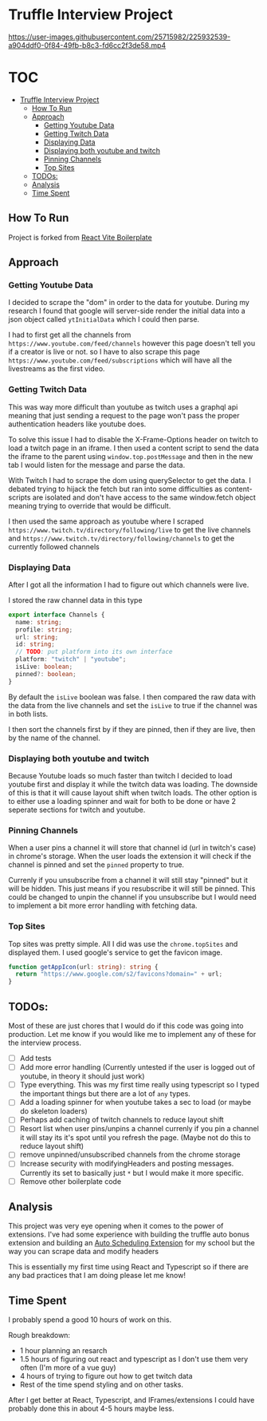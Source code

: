 # Truffle Interview Project


https://user-images.githubusercontent.com/25715982/225932539-a904ddf0-0f84-49fb-b8c3-fd6cc2f3de58.mp4

# TOC
<!-- TOC -->

- [Truffle Interview Project](#truffle-interview-project)
    - [How To Run](#how-to-run)
    - [Approach](#approach)
        - [Getting Youtube Data](#getting-youtube-data)
        - [Getting Twitch Data](#getting-twitch-data)
        - [Displaying Data](#displaying-data)
        - [Displaying both youtube and twitch](#displaying-both-youtube-and-twitch)
        - [Pinning Channels](#pinning-channels)
        - [Top Sites](#top-sites)
    - [TODOs:](#todos)
    - [Analysis](#analysis)
    - [Time Spent](#time-spent)

<!-- /TOC -->

## How To Run

Project is forked from [React Vite Boilerplate](https://github.com/Jonghakseo/chrome-extension-boilerplate-react-vite)

## Approach

### Getting Youtube Data

I decided to scrape the "dom" in order to the data for youtube. During my research I found that google will server-side render the initial data into a json object called `ytInitialData` which I could then parse.

I had to first get all the channels from `https://www.youtube.com/feed/channels` however this page doesn't tell you if a creator is live or not. so I have to also scrape this page `https://www.youtube.com/feed/subscriptions` which will have all the livestreams as the first video.

### Getting Twitch Data

This was way more difficult than youtube as twitch uses a graphql api meaning that just sending a request to the page won't pass the proper authentication headers like youtube does.

To solve this issue I had to disable the X-Frame-Options header on twitch to load a twitch page in an iframe. I then used a content script to send the data the iframe to the parent using `window.top.postMessage` and then in the new tab I would listen for the message and parse the data.

With Twitch I had to scrape the dom using querySelector to get the data. I debated trying to hijack the fetch but ran into some difficulties as content-scripts are isolated and don't have access to the same window.fetch object meaning trying to override that would be difficult.

I then used the same approach as youtube where I scraped `https://www.twitch.tv/directory/following/live` to get the live channels and `https://www.twitch.tv/directory/following/channels` to get the currently followed channels

### Displaying Data

After I got all the information I had to figure out which channels were live.

I stored the raw channel data in this type

```typescript
export interface Channels {
  name: string;
  profile: string;
  url: string;
  id: string;
  // TODO: put platform into its own interface
  platform: "twitch" | "youtube";
  isLive: boolean;
  pinned?: boolean;
}
```

By default the `isLive` boolean was false. I then compared the raw data with the data from the live channels and set the `isLive` to true if the channel was in both lists.

I then sort the channels first by if they are pinned, then if they are live, then by the name of the channel.

### Displaying both youtube and twitch

Because Youtube loads so much faster than twitch I decided to load youtube first and display it while the twitch data was loading. The downside of this is that it will cause layout shift when twitch loads. The other option is to either use a loading spinner and wait for both to be done or have 2 seperate sections for twitch and youtube.

### Pinning Channels

When a user pins a channel it will store that channel id (url in twitch's case) in chrome's storage. When the user loads the extension it will check if the channel is pinned and set the `pinned` property to true.

Currenly if you unsubscribe from a channel it will still stay "pinned" but it will be hidden. This just means if you resubscribe it will still be pinned. This could be changed to unpin the channel if you unsubscribe but I would need to implement a bit more error handling with fetching data.

### Top Sites

Top sites was pretty simple. All I did was use the `chrome.topSites` and displayed them. I used google's service to get the favicon image.

```ts
function getAppIcon(url: string): string {
  return "https://www.google.com/s2/favicons?domain=" + url;
}
```

## TODOs:

Most of these are just chores that I would do if this code was going into production. Let me know if you would like me to implement any of these for the interview process.

- [ ] Add tests
- [ ] Add more error handling (Currently untested if the user is logged out of youtube, in theory it should just work)
- [ ] Type everything. This was my first time really using typescript so I typed the important things but there are a lot of `any` types.
- [ ] Add a loading spinner for when youtube takes a sec to load (or maybe do skeleton loaders)
- [ ] Perhaps add caching of twitch channels to reduce layout shift
- [ ] Resort list when user pins/unpins a channel currenly if you pin a channel it will stay its it's spot until you refresh the page. (Maybe not do this to reduce layout shift)
- [ ] remove unpinned/unsubscribed channels from the chrome storage
- [ ] Increase security with modifyingHeaders and posting messages. Currently its set to basically just `*` but I would make it more specific.
- [ ] Remove other boilerplate code

## Analysis

This project was very eye opening when it comes to the power of extensions. I've had some experience with building the truffle auto bonus extension and building an [Auto Scheduling Extension](https://chrome.google.com/webstore/detail/sfsu-scheduler/kcdjjkdoipjipflpjkggcpmffkoickbc?hl=en) for my school but the way you can scrape data and modify headers

This is essentially my first time using React and Typescript so if there are any bad practices that I am doing please let me know!

## Time Spent

I probably spend a good 10 hours of work on this.

Rough breakdown:

- 1 hour planning an resarch
- 1.5 hours of figuring out react and typescript as I don't use them very often (I'm more of a vue guy)
- 4 hours of trying to figure out how to get twitch data
- Rest of the time spend styling and on other tasks.

After I get better at React, Typescript, and IFrames/extensions I could have probably done this in about 4-5 hours maybe less.

